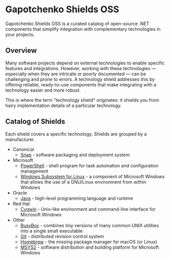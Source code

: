 # Gapotchenko Shields OSS

Gapotchenko Shields OSS is a curated catalog of open-source .NET components that simplify integration with complementary technologies in your projects.

## Overview

Many software projects depend on external technologies to enable specific features and integrations.
However, working with these technologies — especially when they are intricate or poorly documented — can be challenging and prone to errors.
A technology shield addresses this by offering reliable, ready-to-use components that make integrating with a technology easier and more robust.

This is where the term "technology shield" originates: it shields you from hairy implementation details of a particular technology.

## Catalog of Shields

Each shield covers a specific technology.
Shields are grouped by a manufacturer.

- Canonical
    - [Snap](Catalog/Canonical/Snap) - software packaging and deployment system
- Microsoft
    - [PowerShell](Catalog/Microsoft/PowerShell) - shell program for task automation and configuration management
    - [Windows Subsystem for Linux](Catalog/Microsoft/WSL) - a component of Microsoft Windows that allows the use of a GNU/Linux environment from within Windows
- Oracle
    - [Java](Catalog/Oracle/Java) - high-level programming language and runtime
- Red Hat
    - [Cygwin](Catalog/Red%20Hat/Cygwin) - Unix-like environment and command-line interface for Microsoft Windows
- Other
  - [BusyBox](Catalog/Other/BusyBox) - combines tiny versions of many common UNIX utilities into a single small executable
  - [Git](Catalog/Other/Git) - distributed revision control system
  - [Homebrew](Catalog/Other/Homebrew) - the missing package manager for macOS (or Linux)
  - [MSYS2](Catalog/Other/MSYS2) - software distribution and building platform for Microsoft Windows
